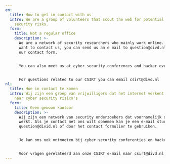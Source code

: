 ```yaml
---
en:
  title: How to get in contact with us
  intro: We are a group of volunteers that scout the web for potential cyber
    security risks.
  form:
    title: Not a regular office
    description: >-
      We are a network of security researchers who mainly work online. If you
      want to contact us, you can send us an e mail to question@divd.nl or use
      our contact form.


      You can also meet us at cyber security conferences and hacker events or just follow us on Twitter.


      For questions related to our CSIRT you can email csirt@divd.nl
nl:
  title: Hoe in contact te komen
  intro: Wij zijn een groep van vrijwilligers dat het internet verkent op zoek
    naar cyber security risico's
  form:
    title: Geen gewoon kantoor
    description: >-
      Wij zijn een netwerk van security onderzoekers dat voornamelijk online
      werkt. Als je contact met ons wilt opnemen kan je een e-mail sturen naar
      question@divid.nl of door het contact formulier te gebruiken.


      Je kan ons ook ontmoeten bij cyber security conferenties en hacker evenementen of volg ons op X.


      Voor vragen gerelateerd aan onze CSIRT e-mail naar csirt@divd.nl
---
```

